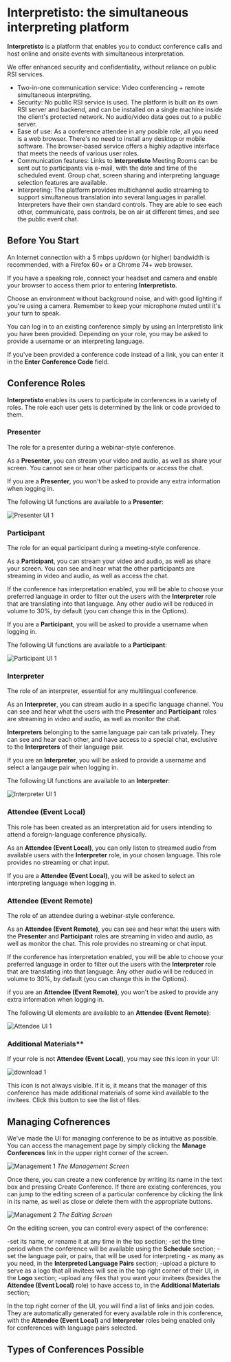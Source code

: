 # Interpretisto: the simultaneous interpreting platform

**Interpretisto** is a platform that enables you to conduct conference calls and host online and onsite events with simultaneous interpretation.

We offer enhanced security and confidentiality, without reliance on public RSI services.

- Two-in-one communication service: Video conferencing + remote simultaneous interpreting.
- Security: No public RSI service is used. The platform is built on its own RSI server and backend, and can be installed on a single machine inside the client's protected network. No audio/video data goes out to a public server.
- Ease of use: As a conference attendee in any posible role, all you need is a web browser. There's no need to install any desktop or mobile software. The browser-based service offers a highly adaptive interface that meets the needs of various user roles.
- Communication features: Links to **Interpretisto** Meeting Rooms can be sent out to participants via e-mail, with the date and time of the scheduled event. Group chat, screen sharing and interpreting language selection features are available.
- Interpreting: The platform provides multichannel audio streaming to support simultaneous translation into several languages in parallel. Interpreters have their own standard controls. They are able to see each other, communicate, pass controls, be on air at different times, and see the public event chat.

## Before You Start

An Internet connection with a 5 mbps up/down (or higher) bandwidth is recommended, with a Firefox 60+ or a Chrome 74+ web browser.

If you have a speaking role, connect your headset and camera and enable your browser to access them prior to entering **Interpretisto**. 

Choose an environment without background noise, and with good lighting if you're using a camera. Remember to keep your microphone muted until it's your turn to speak.

You can log in to an existing conference simply by using an Interpretisto link you have been provided. Depending on your role, you may be asked to provide a username or an interpreting language.

If you've been provided a conference code instead of a link, you can enter it in the **Enter Conference Code** field.

## Conference Roles

**Interpretisto** enables its users to participate in conferences in a variety of roles. The role each user gets is determined by the link or code provided to them.

### Presenter

The role for a presenter during a webinar-style conference.

As a **Presenter**, you can stream your video and audio, as well as share your screen. You cannot see or hear other participants or access the chat.

If you are a **Presenter**, you won't be asked to provide any extra information when logging in.

The following UI functions are available to a **Presenter**:

![Presenter UI 1](ui_presenter_1.png)

### Participant

The role for an equal participant during a meeting-style conference.

As a **Participant**, you can stream your video and audio, as well as share your screen. You can see and hear what the other participants are streaming in video and audio, as well as access the chat.

If the conference has interpretation enabled, you will be able to choose your preferred language in order to filter out the users with the **Interpreter** role that are translating into that language. Any other audio will be reduced in volume to 30%, by default (you can change this in the Options).

If you are a **Participant**, you will be asked to provide a username when logging in.

The following UI functions are available to a **Participant**:

![Participant UI 1](ui_participant_1.png)

### Interpreter

The role of an interpreter, essential for any multilingual conference.

As an **Interpreter**, you can stream audio in a specific language channel. You can see and hear what the users with the **Presenter** and **Participant** roles are streaming in video and audio, as well as monitor the chat.

**Interpreters** belonging to the same language pair can talk privately. They can see and hear each other, and have access to a special chat, exclusive to the **Interpreters** of their language pair.

If you are an **Interpreter**, you will be asked to provide a username and select a langauge pair when logging in.

The following UI functions are available to an **Interpreter**:

![Interpreter UI 1](ui_interpreter_1.png)

### Attendee (Event Local)

This role has been created as an interpretation aid for users intending to attend a foreign-language conference physically.

As an **Attendee (Event Local)**, you can only listen to streamed audio from available users with the **Interpreter** role, in your chosen language. This role provides no streaming or chat input.

If you are a **Attendee (Event Local)**, you will be asked to select an interpreting language when logging in.

### Attendee (Event Remote)

The role of an attendee during a webinar-style conference.

As an **Attendee (Event Remote)**, you can see and hear what the users with the **Presenter** and **Participant** roles are streaming in video and audio, as well as monitor the chat. This role provides no streaming or chat input.

If the conference has interpretation enabled, you will be able to choose your preferred language in order to filter out the users with the **Interpreter** role that are translating into that language. Any other audio will be reduced in volume to 30%, by default (you can change this in the Options).

if you are an **Attendee (Event Remote)**, you won't be asked to provide any extra information when logging in.

The following UI elements are available to an **Attendee (Event Remote)**:

![Attendee UI 1](ui_attendee_1.png)

### Additional Materials**

If your role is not **Attendee (Event Local)**, you may see this icon in your UI:

![download 1](ui_download.png)

This icon is not always visible. If it is, it means that the manager of this conference has made additional materials of some kind available to the invitees. Click this button to see the list of files.

## Managing Cofnerences

We've made the UI for managing conference to be as intuitive as possible. You can access the management page by simply clicking the **Manage Conferences** link in the upper right corner of the screen.

![Management 1](manage_conf_1.png)
*The Management Screen*

Once there, you can create a new conference by writing its name in the text box and pressing Create Conference. If there are existing conferences, you can jump to the editing screen of a particular conference by clicking the link in its name, as well as close or delete them with the appropriate buttons.

![Management 2](manage_conf_2.png)
*The Editing Screen*

On the editing screen, you can control every aspect of the conference:

-set its name, or rename it at any time in the top section;
-set the time period when the conference will be available using the **Schedule**  section;
-set the language pair, or pairs, that will be used for interpreting - as many as you need, in the **Interpreted Language Pairs** section;
-upload a picture to serve as a logo that all invitees will see in the top right corner of their UI, in the **Logo** section;
-upload any files that you want your invitees (besides the **Attendee (Event Local)** role) to have access to, in the **Additional Materials** section;

In the top right corner of the UI, you will find a list of links and join codes. They are automatically generated for every available role in this conference, with the **Attendee (Event Local)** and **Interpreter** roles being enabled only for conferences with language pairs selected.

## Types of Conferences Possible